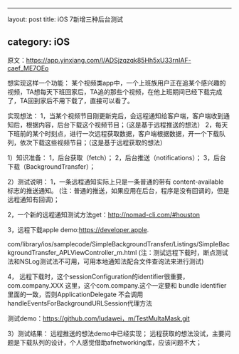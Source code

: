 
---
layout: post
title: iOS 7新增三种后台测试
<!-- excerpt: ios打包测试工具 - [浦公英](http://www.pgyer.com/) -->
category: iOS
---

原文：https://app.yinxiang.com/l/ADSjzqzqk85Hh5xU33rnIAF-caef_ME7OEo

想实现这样一个功能：
某个视频类app中，一个上班族用户正在追某个感兴趣的视频，TA想每天下班回家后，TA追的那些个视频，在他上班期间已经下载完成了，TA回到家后不用下载了，直接可以看了。

实现想法：
1，当某个视频节目刚更新完后，会远程通知给客户端，客户端收到通知后，根据内容，后台下载这个视频节目；（这是基于远程推送的想法）
2，每天下班前的某个时刻点，进行一次远程获取数据，客户端根据数据，开一个下载队列，依次下载这些视频节目；（这是基于远程获取的想法）

1）知识准备：
1，后台获取（fetch）；
2，后台推送（notifications）；
3，后台下载（BackgroundTransfer）；

2）测试说明：
1，一条远程通知实际上只是一条普通的带有 content-available 标志的推送通知。
(注：普通的推送，如果应用在后台，程序是没有回调的，但是远程通知有回调)；

2，一个新的远程通知测试方法get：http://nomad-cli.com/#houston

3，远程下载apple demo:https://developer.apple.

com/library/ios/samplecode/SimpleBackgroundTransfer/Listings/SimpleBackgroundTransfer_APLViewController_m.html
(注：测试远程下载时，断点测试法和NSLog测试法不可用，可用本地通知法配合文件查询法来进行测试)

4， 远程下载时，这个sessionConfiguration的identifier很重要， com.company.XXX  这里，这个com.company.这个一定要和 bundle identifier 里面的一致，否则ApplicationDelegate 不会调用handleEventsForBackgroundURLSession代理方法


测试demo：https://github.com/ludawei，m/TestMultaMask.git

3）测试结果：
远程推送的想法demo中已经实现；
远程获取的想法没试，主要问题是下载队列的设计，个人感觉借助afnetworking库，应该问题不大；